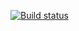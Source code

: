 [![Build status](https://ci.appveyor.com/api/projects/status/dif3ayn6go5p3qiw?svg=true)](https://ci.appveyor.com/project/yooyklon/env)
